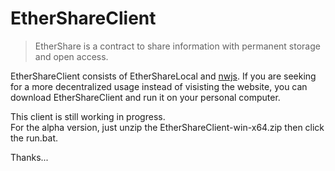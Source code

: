 # EtherShareClient

> EtherShare is a contract to share information with permanent storage and open access.

EtherShareClient consists of EtherShareLocal and [nwjs](https://nwjs.io/).
If you are seeking for a more decentralized usage instead of visisting the website, you can download EtherShareClient and run it on your personal computer.

This client is still working in progress.  
For the alpha version, just unzip the EtherShareClient-win-x64.zip then click the run.bat.

Thanks...

